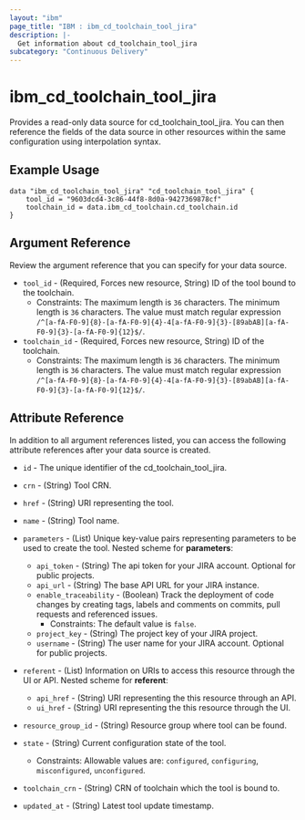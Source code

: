 ```yaml
---
layout: "ibm"
page_title: "IBM : ibm_cd_toolchain_tool_jira"
description: |-
  Get information about cd_toolchain_tool_jira
subcategory: "Continuous Delivery"
---
```


# ibm_cd_toolchain_tool_jira

Provides a read-only data source for cd_toolchain_tool_jira. You can then reference the fields of the data source in other resources within the same configuration using interpolation syntax.

## Example Usage

```hcl
data "ibm_cd_toolchain_tool_jira" "cd_toolchain_tool_jira" {
	tool_id = "9603dcd4-3c86-44f8-8d0a-9427369878cf"
	toolchain_id = data.ibm_cd_toolchain.cd_toolchain.id
}
```

## Argument Reference

Review the argument reference that you can specify for your data source.

* `tool_id` - (Required, Forces new resource, String) ID of the tool bound to the toolchain.
  * Constraints: The maximum length is `36` characters. The minimum length is `36` characters. The value must match regular expression `/^[a-fA-F0-9]{8}-[a-fA-F0-9]{4}-4[a-fA-F0-9]{3}-[89abAB][a-fA-F0-9]{3}-[a-fA-F0-9]{12}$/`.
* `toolchain_id` - (Required, Forces new resource, String) ID of the toolchain.
  * Constraints: The maximum length is `36` characters. The minimum length is `36` characters. The value must match regular expression `/^[a-fA-F0-9]{8}-[a-fA-F0-9]{4}-4[a-fA-F0-9]{3}-[89abAB][a-fA-F0-9]{3}-[a-fA-F0-9]{12}$/`.

## Attribute Reference

In addition to all argument references listed, you can access the following attribute references after your data source is created.

* `id` - The unique identifier of the cd_toolchain_tool_jira.
* `crn` - (String) Tool CRN.

* `href` - (String) URI representing the tool.

* `name` - (String) Tool name.

* `parameters` - (List) Unique key-value pairs representing parameters to be used to create the tool.
Nested scheme for **parameters**:
	* `api_token` - (String) The api token for your JIRA account. Optional for public projects.
	* `api_url` - (String) The base API URL for your JIRA instance.
	* `enable_traceability` - (Boolean) Track the deployment of code changes by creating tags, labels and comments on commits, pull requests and referenced issues.
	  * Constraints: The default value is `false`.
	* `project_key` - (String) The project key of your JIRA project.
	* `username` - (String) The user name for your JIRA account. Optional for public projects.

* `referent` - (List) Information on URIs to access this resource through the UI or API.
Nested scheme for **referent**:
	* `api_href` - (String) URI representing the this resource through an API.
	* `ui_href` - (String) URI representing the this resource through the UI.

* `resource_group_id` - (String) Resource group where tool can be found.

* `state` - (String) Current configuration state of the tool.
  * Constraints: Allowable values are: `configured`, `configuring`, `misconfigured`, `unconfigured`.

* `toolchain_crn` - (String) CRN of toolchain which the tool is bound to.


* `updated_at` - (String) Latest tool update timestamp.

